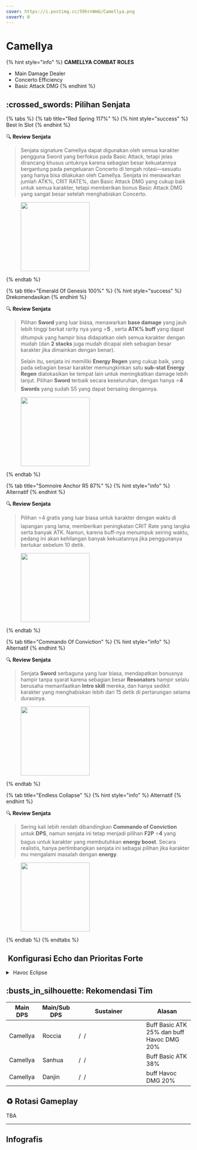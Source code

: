 ```yaml
---
cover: https://i.postimg.cc/59hrnWmG/Camellya.png
coverY: 0
---
```


# Camellya

{% hint style="info" %}
**CAMELLYA COMBAT ROLES**

* Main Damage Dealer
* Concerto Efficiency
* Basic Attack DMG
{% endhint %}

## :crossed\_swords: Pilihan Senjata

{% tabs %}
{% tab title="Red Spring 117%" %}
{% hint style="success" %}
Best In Slot
{% endhint %}

:mag: **Review Senjata**

> Senjata signature Camellya dapat digunakan oleh semua karakter pengguna Sword yang berfokus pada Basic Attack, tetapi jelas dirancang khusus untuknya karena sebagian besar kekuatannya bergantung pada pengeluaran Concerto di tengah rotasi—sesuatu yang hanya bisa dilakukan oleh Camellya. Senjata ini menawarkan jumlah ATK%, CRIT RATE%, dan Basic Attack DMG yang cukup baik untuk semua karakter, tetapi memberikan bonus Basic Attack DMG yang sangat besar setelah menghabiskan Concerto.

<figure><img src="https://wuthering.wiki/img/weapon_21020026.png" alt="" width="188"><figcaption></figcaption></figure>
{% endtab %}

{% tab title="Emerald Of Genesis 100%" %}
{% hint style="success" %}
Drekomendasikan
{% endhint %}

:mag: **Review Senjata**

> Pilihan **Sword** yang luar biasa, menawarkan **base damage** yang jauh lebih tinggi berkat rarity nya yang :star:**5** , serta **ATK% buff** yang dapat ditumpuk yang hampir bisa didapatkan oleh semua karakter dengan mudah (dan **2 stacks** juga mudah dicapai oleh sebagian besar karakter jika dimainkan dengan benar).
>
> Selain itu, senjata ini memiliki **Energy Regen** yang cukup baik, yang pada sebagian besar karakter memungkinkan satu **sub-stat Energy Regen** dialokasikan ke tempat lain untuk meningkatkan damage lebih lanjut. Pilihan **Sword** terbaik secara keseluruhan, dengan hanya :star:**4** **Swords** yang sudah S5 yang dapat bersaing dengannya.

<figure><img src="https://wuthering.wiki/img/weapon_21020015.png" alt="" width="188"><figcaption></figcaption></figure>
{% endtab %}

{% tab title="Somnoire Anchor R5 87%" %}
{% hint style="info" %}
Alternatif
{% endhint %}

:mag: **Review Senjata**

> Pilihan :star:4 gratis yang luar biasa untuk karakter dengan waktu di lapangan yang lama, memberikan peningkatan CRIT Rate yang langka serta banyak ATK. Namun, karena buff-nya menumpuk seiring waktu, pedang ini akan kehilangan banyak kekuatannya jika penggunanya bertukar sebelum 10 detik.

<figure><img src="https://wuthering.wiki/img/weapon_21020017.png" alt="" width="188"><figcaption></figcaption></figure>
{% endtab %}

{% tab title="Commando Of Conviction" %}
{% hint style="info" %}
Alternatif
{% endhint %}

:mag: **Review Senjata**

> Senjata **Sword** serbaguna yang luar biasa, mendapatkan bonusnya hampir tanpa syarat karena sebagian besar **Resonators** hampir selalu berusaha memanfaatkan **Intro skill** mereka, dan hanya sedikit karakter yang menghabiskan lebih dari 15 detik di pertarungan selama durasinya.

<figure><img src="https://wuthering.wiki/img/weapon_21020044.png" alt="" width="188"><figcaption></figcaption></figure>
{% endtab %}

{% tab title="Endless Collapse" %}
{% hint style="info" %}
Alternatif
{% endhint %}

:mag: **Review Senjata**

> Sering kali lebih rendah dibandingkan **Commando of Conviction** untuk **DPS**, namun senjata ini tetap menjadi pilihan **F2P** :star:**4** yang bagus untuk karakter yang membutuhkan **energy boost**. Secara realistis, hanya pertimbangkan senjata ini sebagai pilihan jika karakter mu mengalami masalah dengan **energy**.

<figure><img src="https://wuthering.wiki/img/weapon_21020084.png" alt="" width="188"><figcaption></figcaption></figure>
{% endtab %}
{% endtabs %}

## <img src="https://wuthering.wiki/img/item_10.png" alt="" data-size="line"> Konfigurasi Echo dan Prioritas Forte

<details>

<summary><img src="https://wuthering.wiki/img/fettericon_6.png" alt="" data-size="line"> Havoc Eclipse</summary>

![](https://wuthering.wiki/img/monster_330000180.png) Nightmare: Crownless - CR% / CDM%

atau

![](https://wuthering.wiki/img/monster_340000070.png) Dreamless CR% / CDM%

**Echo Set**

* 3 - **Havoc DMG** bonus%
* 3 - **Havoc DMG** bonus%
* 1 - ATK%
* 1 - ATK%

**Prioritas Echo Substat**

* CR% / CDM%
* ER% (115 - 120%)
* ATK%
* Basic ATK%
* Flat ATK
* Reso Lib%

**Prioritas Forte**

Resonance Skill   =   NA   >   Forte   >   Reso Lib   >   Intro

</details>

## :busts\_in\_silhouette: Rekomendasi Tim

<table><thead><tr><th>Main DPS</th><th>Main/Sub DPS</th><th width="172.8193359375">Sustainer</th><th>Alasan</th></tr></thead><tbody><tr><td><img src="https://i.postimg.cc/WzdPrmTk/Camellya-Icon.png" alt="" data-size="line"><img src="https://wuthering.wiki/img/fettericon_6.png" alt="" data-size="line"> Camellya</td><td><img src="https://i.postimg.cc/bwcjD2MZ/Roccia-Icon.png" alt="" data-size="line"><img src="https://wuthering.wiki/img/fettericon_12.png" alt="" data-size="line"><img src="https://wuthering.wiki/img/fettericon_8.png" alt="" data-size="line"> Roccia</td><td><img src="https://i.postimg.cc/Y9q72KP8/The-Shorekeeper-Icon.png" alt="" data-size="line"><img src="https://wuthering.wiki/img/fettericon_7.png" alt="" data-size="line"> / <img src="https://i.postimg.cc/85HCwm2X/Verina-Icon.png" alt="" data-size="line"><img src="https://wuthering.wiki/img/fettericon_7.png" alt="" data-size="line"> / <img src="https://i.postimg.cc/HsjL45B3/Baizhi-Icon.png" alt="" data-size="line"><img src="https://wuthering.wiki/img/fettericon_7.png" alt="" data-size="line"></td><td>Buff Basic ATK 25% dan buff Havoc DMG 20%</td></tr><tr><td><img src="https://i.postimg.cc/WzdPrmTk/Camellya-Icon.png" alt="" data-size="line"><img src="https://wuthering.wiki/img/fettericon_6.png" alt="" data-size="line"> Camellya</td><td><img src="https://i.postimg.cc/Prc56x7H/Sanhua-Icon.png" alt="" data-size="line"><img src="https://wuthering.wiki/img/fettericon_8.png" alt="" data-size="line"> Sanhua</td><td><img src="https://i.postimg.cc/Y9q72KP8/The-Shorekeeper-Icon.png" alt="" data-size="line"><img src="https://wuthering.wiki/img/fettericon_7.png" alt="" data-size="line"> / <img src="https://i.postimg.cc/85HCwm2X/Verina-Icon.png" alt="" data-size="line"><img src="https://wuthering.wiki/img/fettericon_7.png" alt="" data-size="line"> / <img src="https://i.postimg.cc/HsjL45B3/Baizhi-Icon.png" alt="" data-size="line"><img src="https://wuthering.wiki/img/fettericon_7.png" alt="" data-size="line"></td><td>Buff Basic ATK 38%</td></tr><tr><td><img src="https://i.postimg.cc/WzdPrmTk/Camellya-Icon.png" alt="" data-size="line"><img src="https://wuthering.wiki/img/fettericon_6.png" alt="" data-size="line"> Camellya</td><td><img src="https://i.postimg.cc/FKXs46mn/Danjin-Icon.png" alt="" data-size="line"><img src="https://wuthering.wiki/img/fettericon_6.png" alt="" data-size="line"><img src="https://wuthering.wiki/img/fettericon_8.png" alt="" data-size="line"> Danjin</td><td><img src="https://i.postimg.cc/Y9q72KP8/The-Shorekeeper-Icon.png" alt="" data-size="line"><img src="https://wuthering.wiki/img/fettericon_7.png" alt="" data-size="line"> / <img src="https://i.postimg.cc/85HCwm2X/Verina-Icon.png" alt="" data-size="line"><img src="https://wuthering.wiki/img/fettericon_7.png" alt="" data-size="line"> / <img src="https://i.postimg.cc/HsjL45B3/Baizhi-Icon.png" alt="" data-size="line"><img src="https://wuthering.wiki/img/fettericon_7.png" alt="" data-size="line"></td><td>buff Havoc DMG 20%</td></tr></tbody></table>

## :recycle: Rotasi Gameplay

TBA

***

## Infografis

<figure><img src="https://i.postimg.cc/xdqRxXKJ/Camellya-latest.png" alt=""><figcaption></figcaption></figure>
